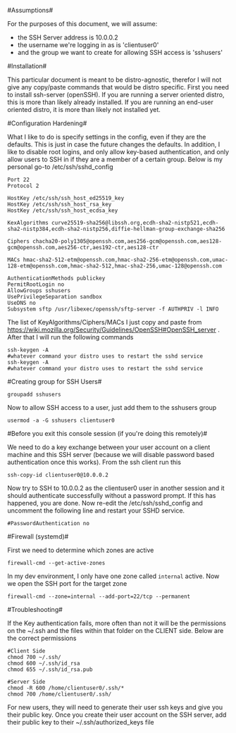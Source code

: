 #Assumptions#

For the purposes of this document, we will assume:

* the SSH Server address is 10.0.0.2
* the username we're logging in as is 'clientuser0'
* and the group we want to create for allowing SSH access is 'sshusers'

#Installation#

This particular document is meant to be distro-agnostic, therefor I will not give any copy/paste commands that would be distro specific. First you need to install ssh-server (openSSH). If you are running a server oriented distro, this is more than likely already installed. If you are running an end-user oriented distro, it is more than likely not installed yet.

#Configuration Hardening#

What I like to do is specify settings in the config, even if they are the defaults. This is just in case the future changes the defaults. In addition, I like to disable root logins, and only allow key-based authentication, and only allow users to SSH in if they are a member of a certain group. Below is my personal go-to /etc/ssh/sshd_config
```
Port 22
Protocol 2

HostKey /etc/ssh/ssh_host_ed25519_key
HostKey /etc/ssh/ssh_host_rsa_key
HostKey /etc/ssh/ssh_host_ecdsa_key

KexAlgorithms curve25519-sha256@libssh.org,ecdh-sha2-nistp521,ecdh-sha2-nistp384,ecdh-sha2-nistp256,diffie-hellman-group-exchange-sha256

Ciphers chacha20-poly1305@openssh.com,aes256-gcm@openssh.com,aes128-gcm@openssh.com,aes256-ctr,aes192-ctr,aes128-ctr

MACs hmac-sha2-512-etm@openssh.com,hmac-sha2-256-etm@openssh.com,umac-128-etm@openssh.com,hmac-sha2-512,hmac-sha2-256,umac-128@openssh.com

AuthenticationMethods publickey
PermitRootLogin no
AllowGroups sshusers
UsePrivilegeSeparation sandbox
UseDNS no
Subsystem sftp /usr/libexec/openssh/sftp-server -f AUTHPRIV -l INFO
```

The list of KeyAlgorithms/Ciphers/MACs I just copy and paste from https://wiki.mozilla.org/Security/Guidelines/OpenSSH#OpenSSH_server . After that I will run the following commands

```
ssh-keygen -A
#whatever command your distro uses to restart the sshd service
ssh-keygen -A
#whatever command your distro uses to restart the sshd service
```

#Creating group for SSH Users#

```
groupadd sshusers
```

Now to allow SSH access to a user, just add them to the sshusers group
```
usermod -a -G sshusers clientuser0
```

#Before you exit this console session (if you're doing this remotely)#

We need to do a key exchange between your user account on a client machine and this SSH server (because we will disable password based authentication once this works). From the ssh client run this
```
ssh-copy-id clientuser0@10.0.0.2
```

Now try to SSH to 10.0.0.2 as the clientuser0 user in another session and it should authenticate successfully without a password prompt. If this has happened, you are done. Now re-edit the /etc/ssh/sshd_config and uncomment the following line and restart your SSHD service.
```
#PasswordAuthentication no
```

#Firewall (systemd)#

First we need to determine which zones are active
```
firewall-cmd --get-active-zones
```
In my dev environment, I only have one zone called `internal` active. Now we open the SSH port for the target zone
```
firewall-cmd --zone=internal --add-port=22/tcp --permanent
```

#Troubleshooting#

If the Key authentication fails, more often than not it will be the permissions on the ~/.ssh and the files within that folder on the CLIENT side. Below are the correct permissions
```
#Client Side
chmod 700 ~/.ssh/
chmod 600 ~/.ssh/id_rsa
chmod 655 ~/.ssh/id_rsa.pub

#Server Side
chmod -R 600 /home/clientuser0/.ssh/*
chmod 700 /home/clientuser0/.ssh/
```

For new users, they will need to generate their user ssh keys and give you their public key. Once you create their user account on the SSH server, add their public key to their ~/.ssh/authorized_keys file
